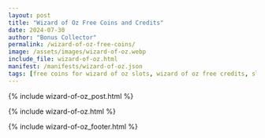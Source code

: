 ```yaml
---
layout: post
title: "Wizard of Oz Free Coins and Credits"
date: 2024-07-30
author: "Bonus Collector"
permalink: /wizard-of-oz-free-coins/
image: /assets/images/wizard-of-oz.webp
include_file: wizard-of-oz.html
manifest: /manifests/wizard-of-oz.json
tags: [free coins for wizard of oz slots, wizard of oz free credits, slot freebies wizard of oz]
---
```


{% include wizard-of-oz_post.html %}

{% include wizard-of-oz.html %}

{% include wizard-of-oz_footer.html %}